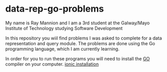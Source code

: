 # data-rep-go-problems

My name is Ray Mannion and I am a 3rd student at the Galway/Mayo Institute of Technology studying Software Development

In this repository you wiil find problems I was asked to complete for a data representation and query module.
The problems are done using the Go programming language, which I am currently learning.

In order for you to run these programs you will need to install the <a href="https://www.google.ie/?gws_rd=cr&dcr=0&ei=SQvUWejfHOaXgAaL3JeoBA" target="_blank">GO</a> compiler on your computer.
[ionic installation](https://ionicframework.com/docs/intro/installation/)
